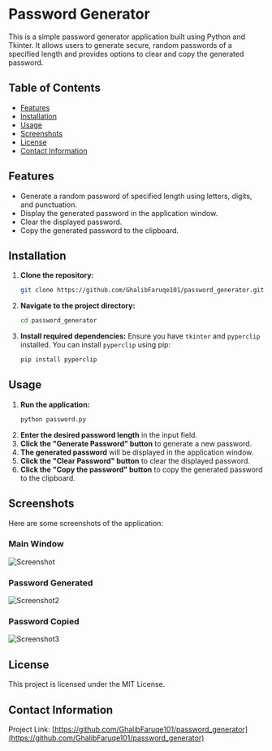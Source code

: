 # Password Generator

This is a simple password generator application built using Python and Tkinter. It allows users to generate secure, random passwords of a specified length and provides options to clear and copy the generated password.

## Table of Contents

- [Features](#features)
- [Installation](#installation)
- [Usage](#usage)
- [Screenshots](#screenshots)
- [License](#license)
- [Contact Information](#contact-information)

## Features

- Generate a random password of specified length using letters, digits, and punctuation.
- Display the generated password in the application window.
- Clear the displayed password.
- Copy the generated password to the clipboard.

## Installation

1. **Clone the repository:**
    ```sh
    git clone https://github.com/GhalibFaruqe101/password_generator.git
    ```
2. **Navigate to the project directory:**
    ```sh
    cd password_generator
    ```
3. **Install required dependencies:**
    Ensure you have `tkinter` and `pyperclip` installed. You can install `pyperclip` using pip:
   
    ```sh
    pip install pyperclip
    ```

## Usage

1. **Run the application:**
    ```sh
    python password.py
    ```
2. **Enter the desired password length** in the input field.
3. **Click the "Generate Password" button** to generate a new password.
4. **The generated password** will be displayed in the application window.
5. **Click the "Clear Password" button** to clear the displayed password.
6. **Click the "Copy the password" button** to copy the generated password to the clipboard.

## Screenshots

Here are some screenshots of the application:

### Main Window
![Screenshot](https://github.com/GhalibFaruqe101/password_generator/assets/116834406/887df77a-d615-4eec-9ad4-c72caec7f997)

### Password Generated
![Screenshot2](https://github.com/GhalibFaruqe101/password_generator/assets/116834406/8befc14e-bc9d-48b0-8957-54b8e2ba0e56)

### Password Copied
![Screenshot3](https://github.com/GhalibFaruqe101/password_generator/assets/116834406/05edda4e-893c-4ee7-8cee-8220ad8bf587)

## License

This project is licensed under the MIT License.

## Contact Information

Project Link: [https://github.com/GhalibFaruqe101/password_generator](https://github.com/GhalibFaruqe101/password_generator)
